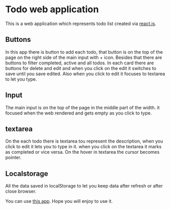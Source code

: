 # Todo web application

This is a web application which represents todo list created via [react.js](https://reactjs.org/docs/).

## Buttons

In this app there is button to add each todo, that button is on the top of the page on the right side of the main input with + icon. Besides that there are buttons to filter completed, active and all todos. In each card there are buttons for delete and edit and when you click on the edit it switches to save until you save edited. Also when you click to edit it focuses to textarea to let you type.

## Input

The main input is on the top of the page in the middle part of the width. it focused when the web rendered and gets empty as you click to type.

## textarea

On the each todo there is textarea tou represent the description, when you click to edit it lets you to type in it. when you click on the textarea it marks as completed or vice versa. On the hover in textarea the cursor becomes pointer.

## Localstorage

All the data saved in localStorage to let you keep data after refresh or after close browser.

You can use [this app](http://todo-samvel.herokuapp.com/). Hope you will enjoy to use it.
